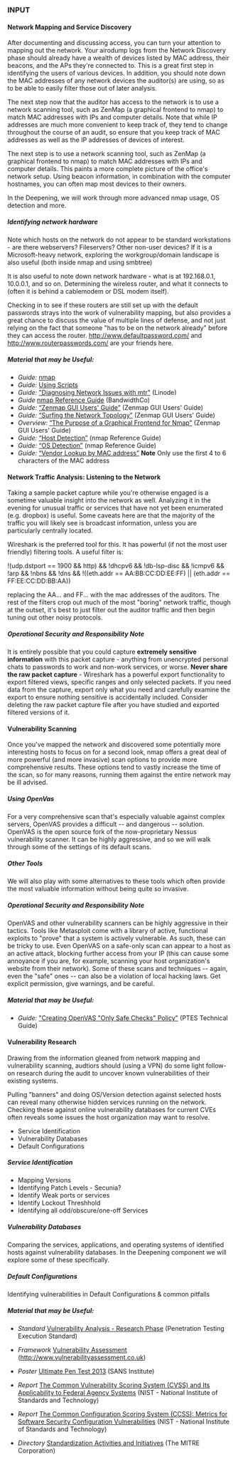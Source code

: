 ### INPUT



#### Network Mapping and Service Discovery

After documenting and discussing access, you can turn your attention to mapping out the network.  Your airodump logs from the Network Discovery phase should already have a wealth of devices listed by MAC address, their beacons, and the APs they're connected to.  This is a great first step in identifying the users of various devices.  In addition, you should note down the MAC addresses of any network devices the auditor(s) are using, so as to be able to easily filter those out of later analysis.

The next step now that the auditor has access to the network is to use a network scanning tool, such as ZenMap (a graphical frontend to nmap) to match MAC addresses with IPs and computer details.  Note that while IP addresses are much more convenient to keep track of, they tend to change throughout the course of an audit, so ensure that you keep track of MAC addresses as well as the IP addresses of devices of interest.

The next step is to use a network scanning tool, such as ZenMap (a graphical frontend to nmap) to match MAC addresses with IPs and computer details.  This paints a more complete picture of the office's network setup. Using beacon information, in combination with the computer hostnames, you can often map most devices to their owners.

In the Deepening, we will work through more advanced nmap usage, OS detection and more.

##### Identifying network hardware

Note which hosts on the network do not appear to be standard workstations - are there webservers?  Fileservers? Other non-user devices? If it is a Microsoft-heavy network, exploring the workgroup/domain landscape is also useful (both inside nmap and using smbtree)

It is also useful to note down network hardware - what is at 192.168.0.1, 10.0.0.1, and so on.  Determining the wireless router, and what it connects to (often it is behind a cablemodem or DSL modem itself).  

Checking in to see if these routers are still set up with the default passwords strays into the work of vulnerability mapping, but also provides a great chance to discuss the value of multiple lines of defense, and not just relying on the fact that someone "has to be on the network already" before they can access the router. http://www.defaultpassword.com/ and http://www.routerpasswords.com/ are your friends here.

##### Material that may be Useful:
  * *Guide:* [nmap](http://nmap.org/book/vscan.html)
  * *Guide:* [Using Scripts](http://nmap.org/nsedoc/index.html)
  * *Guide:* ["Diagnosing Network Issues with mtr"](https://www.linode.com/docs/networking/diagnosing-network-issues-with-mtr) (Linode)
  * *Guide* [nmap Reference Guide](http://bandwidthco.com/whitepapers/netforensics/recon/nmap/NMAP%20Reference%20Guide.pdf) (BandwidthCo)
  * *Guide:* [“Zenmap GUI Users' Guide”](http://nmap.org/book/zenmap.html) (Zenmap GUI Users' Guide)
  * *Guide:* [“Surfing the Network Topology”](http://nmap.org/book/zenmap-topology.html) (Zenmap GUI Users' Guide)
  * *Overview:* [“The Purpose of a Graphical Frontend for Nmap”](http://nmap.org/book/zenmap.html#zenmap-purpose) (Zenmap GUI Users' Guide)
  * *Guide:* [“Host Detection”](http://nmap.org/book/man-host-discovery.html) (nmap Reference Guide)
  * *Guide:* [“OS Detection”](http://nmap.org/book/man-os-detection.html) (nmap Reference Guide)
* *Guide:* [“Vendor Lookup by MAC address”](http://www.coffer.com/mac_find/) **Note** Only use the first 4 to 6 characters of the MAC address

#### Network Traffic Analysis: Listening to the Network

Taking a sample packet capture while you're otherwise engaged is a sometime valuable insight into the network as well.  Analyzing it in the evening for unusual traffic or services that have not yet been enumerated (e.g. dropbox) is useful.  Some caveats here are that the majority of the traffic you will likely see is broadcast information, unless you are particularly centrally located.

Wireshark is the preferred tool for this.  It has powerful (if not the most user friendly) filtering tools.  A useful filter is:

!(udp.dstport == 1900 && http) && !dhcpv6 && !db-lsp-disc && !icmpv6 && !arp && !nbns && !dns && !((eth.addr == AA:BB:CC:DD:EE:FF) || (eth.addr == FF:EE:CC:DD:BB:AA))

replacing the AA... and FF... with the mac addresses of the auditors.  The rest of the filters crop out much of the most "boring" network traffic, though at the outset, it's best to just filter out the auditor traffic and then begin tuning out other noisy protocols.

##### Operational Security and Responsibility Note

It is entirely possible that you could capture **extremely sensitive information** with this packet capture - anything from unencrypted personal chats to passwords to work and non-work services, or worse.  **Never share the raw packet capture** - Wireshark has a powerful export functionality to export filtered views, specific ranges and only selected packets. If you need data from the capture, export only what you need and carefully examine the export to ensure nothing sensitive is accidentally included.  Consider deleting the raw packet capture file after you have studied and exported filtered versions of it. 

#### Vulnerability Scanning

Once you've mapped the network and discovered some potentially more interesting hosts to focus on for a second look, nmap offers a great deal of more powerful (and more invasive) scan options to provide more comprehensive results.  These options tend to vastly increase the time of the scan, so for many reasons, running them against the entire network may be ill advised.

##### Using OpenVas

For a very comprehensive scan that's especially valuable against complex servers, OpenVAS provides a difficult -- and dangerous -- solution.  OpenVAS is the open source fork of the now-proprietary Nessus vulnerability scanner.  It can be highly aggressive, and so we will walk through some of the settings of its default scans.


##### Other Tools

We will also play with some alternatives to these tools which often provide the most valuable information without being quite so invasive.


##### Operational Security and Responsibility Note

OpenVAS and other vulnerability scanners can be highly aggressive in their tactics.  Tools like Metasploit come with a library of active, functional exploits to "prove" that a system is actively vulnerable.  As such, these can be tricky to use.  Even OpenVAS on a safe-only scan can appear to a host as an active attack, blocking further access from your IP (this can cause some annoyance if you are, for example, scanning your host organization's website from their network).  Some of these scans and techniques -- again, even the "safe" ones -- can also be a violation of local hacking laws.  Get explicit permission, give warnings, and be careful.

##### Material that may be Useful:

  * *Guide:* ["Creating OpenVAS "Only Safe Checks" Policy"](http://www.pentest-standard.org/index.php/PTES_Technical_Guidelines#Appendix_A_-_Creating_OpenVAS_.22Only_Safe_Checks.22_Policy) (PTES Technical Guide)


#### Vulnerability Research

Drawing from the information gleaned from network mapping and vulnerability scanning, audtiors should (using a VPN) do some light follow-on research during the audit to uncover known vulnerabilities of their existing systems.

Pulling "banners" and doing OS/Version detection against selected hosts can reveal many otherwise hidden services running on the network.  Checking these against online vulnerability databases for current CVEs often reveals some issues the host organization may want to resolve.

  * Service Identification
  * Vulnerability Databases
  * Default Configurations

##### Service Identification

  * Mapping Versions
  * Identifying Patch Levels - Secunia?
  * Identify Weak ports or services
  * Identify Lockout Threshhold
  * Identifying all odd/obscure/one-off Services


##### Vulnerability Databases

Comparing the services, applications, and operating systems of identified hosts against vulnerability databases.  In the Deepening component we will explore some of these specifically.


##### Default Configurations

Identifying vulnerabilities in Default Configurations & common pitfalls


##### Material that may be Useful:

  * *Standard* [Vulnerability Analysis -  Research Phase](http://www.pentest-standard.org/index.php/Vulnerability_Analysis#Research) (Penetration Testing Execution Standard)
  
  * *Framework* [Vulnerability Assessment](http://www.vulnerabilityassessment.co.uk/Penetration%20Test.html#FMFreemind_Link_1513945467FM) (http://www.vulnerabilityassessment.co.uk)
  
  * *Poster* [Ultimate Pen Test 2013](https://www.sans.org/security-resources/posters/ultimate-pen-test-2013-45) (SANS Institute)
  
  * *Report* [The Common Vulnerability Scoring System (CVSS) and Its Applicability to Federal Agency Systems](http://csrc.nist.gov/publications/nistir/ir7435/NISTIR-7435.pdf) (NIST - National Institute of Standards and Technology)

  * *Report* [The Common Configuration Scoring System (CCSS): Metrics for Software Security Configuration Vulnerabilities](http://csrc.nist.gov/publications/nistir/ir7502/nistir-7502_CCSS.pdf) (NIST - National Institute of Standards and Technology)

  * *Directory* [Standardization Activities and Initiatives](http://measurablesecurity.mitre.org/directory/categories/) (The MITRE Corporation)

